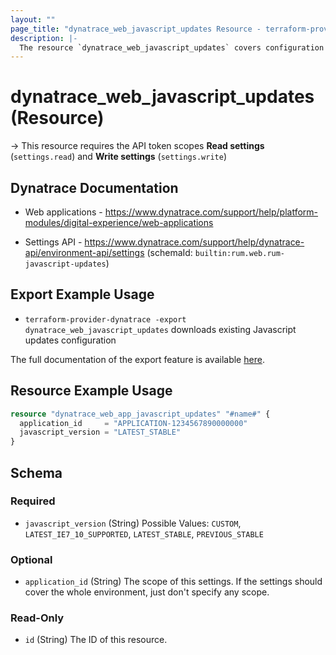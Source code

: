 ```yaml
---
layout: ""
page_title: "dynatrace_web_javascript_updates Resource - terraform-provider-dynatrace"
description: |-
  The resource `dynatrace_web_javascript_updates` covers configuration for web application RUM Javascript updates
---
```


# dynatrace_web_javascript_updates (Resource)

-> This resource requires the API token scopes **Read settings** (`settings.read`) and **Write settings** (`settings.write`)

## Dynatrace Documentation

- Web applications - https://www.dynatrace.com/support/help/platform-modules/digital-experience/web-applications

- Settings API - https://www.dynatrace.com/support/help/dynatrace-api/environment-api/settings (schemaId: `builtin:rum.web.rum-javascript-updates`)

## Export Example Usage

- `terraform-provider-dynatrace -export dynatrace_web_javascript_updates` downloads existing Javascript updates configuration

The full documentation of the export feature is available [here](https://registry.terraform.io/providers/dynatrace-oss/dynatrace/latest/docs/guides/export-v2).

## Resource Example Usage

```terraform
resource "dynatrace_web_app_javascript_updates" "#name#" {
  application_id     = "APPLICATION-1234567890000000"
  javascript_version = "LATEST_STABLE"
}
```

<!-- schema generated by tfplugindocs -->
## Schema

### Required

- `javascript_version` (String) Possible Values: `CUSTOM`, `LATEST_IE7_10_SUPPORTED`, `LATEST_STABLE`, `PREVIOUS_STABLE`

### Optional

- `application_id` (String) The scope of this settings. If the settings should cover the whole environment, just don't specify any scope.

### Read-Only

- `id` (String) The ID of this resource.
 